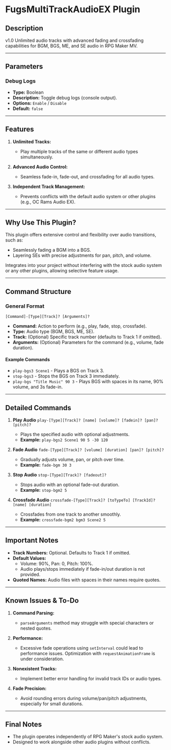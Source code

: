 # FugsMultiTrackAudioEX Plugin

## Description
v1.0 Unlimited audio tracks with advanced fading and crossfading capabilities for BGM, BGS, ME, and SE audio in RPG Maker MV.

---

## Parameters

### Debug Logs
- **Type:** Boolean
- **Description:** Toggle debug logs (console output).
- **Options:** `Enable` / `Disable`
- **Default:** `false`

---

## Features

1. **Unlimited Tracks:**
   - Play multiple tracks of the same or different audio types simultaneously.

2. **Advanced Audio Control:**
   - Seamless fade-in, fade-out, and crossfading for all audio types.

3. **Independent Track Management:**
   - Prevents conflicts with the default audio system or other plugins (e.g., OC Rams Audio EX).

---

## Why Use This Plugin?

This plugin offers extensive control and flexibility over audio transitions, such as:
- Seamlessly fading a BGM into a BGS.
- Layering SEs with precise adjustments for pan, pitch, and volume.

Integrates into your project without interfering with the stock audio system or any other plugins, allowing selective feature usage.

---

## Command Structure

### General Format
`[Command]-[Type][Track]? [Arguments]?`

- **Command:** Action to perform (e.g., play, fade, stop, crossfade).
- **Type:** Audio type (BGM, BGS, ME, SE).
- **Track:** (Optional) Specific track number (defaults to Track 1 if omitted).
- **Arguments:** (Optional) Parameters for the command (e.g., volume, fade duration).

#### Example Commands
- `play-bgs3 Scene1` - Plays a BGS on Track 3.
- `stop-bgs3` - Stops the BGS on Track 3 immediately.
- `play-bgs "Title Music" 90 3` - Plays BGS with spaces in its name, 90% volume, and 3s fade-in.

---

## Detailed Commands

1. **Play Audio**
   `play-[Type][Track]? [name] [volume]? [fadein]? [pan]? [pitch]?`
   - Plays the specified audio with optional adjustments.
   - **Example:** `play-bgs2 Scene1 90 5 -30 120`

2. **Fade Audio**
   `fade-[Type][Track]? [volume] [duration] [pan]? [pitch]?`
   - Gradually adjusts volume, pan, or pitch over time.
   - **Example:** `fade-bgm 30 3`

3. **Stop Audio**
   `stop-[Type][Track]? [fadeout]?`
   - Stops audio with an optional fade-out duration.
   - **Example:** `stop-bgm2 5`

4. **Crossfade Audio**
   `crossfade-[Type][Track]? [toTypeTo] [TrackId]? [name] [duration]`
   - Crossfades from one track to another smoothly.
   - **Example:** `crossfade-bgm2 bgm3 Scene2 5`

---

## Important Notes

- **Track Numbers:** Optional. Defaults to Track 1 if omitted.
- **Default Values:**
  - Volume: 90%, Pan: 0, Pitch: 100%.
  - Audio plays/stops immediately if fade-in/out duration is not provided.
- **Quoted Names:** Audio files with spaces in their names require quotes.

---

## Known Issues & To-Do

1. **Command Parsing:**
   - `parseArguments` method may struggle with special characters or nested quotes.

2. **Performance:**
   - Excessive fade operations using `setInterval` could lead to performance issues. Optimization with `requestAnimationFrame` is under consideration.

3. **Nonexistent Tracks:**
   - Implement better error handling for invalid track IDs or audio types.

4. **Fade Precision:**
   - Avoid rounding errors during volume/pan/pitch adjustments, especially for small durations.

---

## Final Notes

- The plugin operates independently of RPG Maker's stock audio system.
- Designed to work alongside other audio plugins without conflicts.
